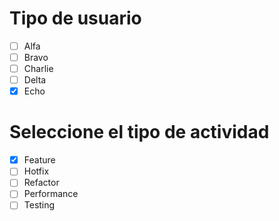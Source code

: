 # Tipo de usuario
- [ ] Alfa
- [ ] Bravo 
- [ ] Charlie
- [ ] Delta
- [X] Echo

# Seleccione el tipo de actividad
- [X] Feature
- [ ] Hotfix
- [ ] Refactor
- [ ] Performance
- [ ] Testing
